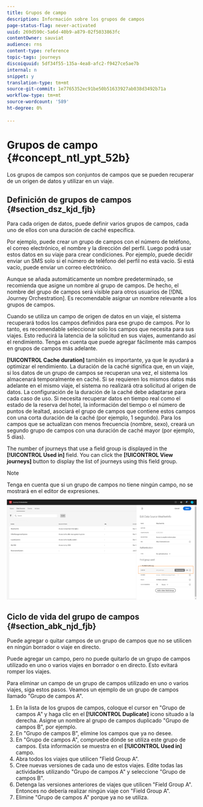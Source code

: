 ```yaml
---
title: Grupos de campo
description: Información sobre los grupos de campos
page-status-flag: never-activated
uuid: 269d590c-5a6d-40b9-a879-02f5033863fc
contentOwner: sauviat
audience: rns
content-type: reference
topic-tags: journeys
discoiquuid: 5df34f55-135a-4ea8-afc2-f9427ce5ae7b
internal: n
snippet: y
translation-type: tm+mt
source-git-commit: 1e7765352ec91be50b51633927ab038d3492b71a
workflow-type: tm+mt
source-wordcount: '589'
ht-degree: 0%

---
```




# Grupos de campo {#concept_ntl_ypt_52b}

Los grupos de campos son conjuntos de campos que se pueden recuperar de un origen de datos y utilizar en un viaje.

## Definición de grupos de campos {#section_dsz_kjd_fjb}

Para cada origen de datos, puede definir varios grupos de campos, cada uno de ellos con una duración de caché específica.

Por ejemplo, puede crear un grupo de campos con el número de teléfono, el correo electrónico, el nombre y la dirección del perfil. Luego podrá usar estos datos en su viaje para crear condiciones. Por ejemplo, puede decidir enviar un SMS solo si el número de teléfono del perfil no está vacío. Si está vacío, puede enviar un correo electrónico.

Aunque se añada automáticamente un nombre predeterminado, se recomienda que asigne un nombre al grupo de campos. De hecho, el nombre del grupo de campos será visible para otros usuarios de [!DNL Journey Orchestration]. Es recomendable asignar un nombre relevante a los grupos de campos.

Cuando se utiliza un campo de origen de datos en un viaje, el sistema recuperará todos los campos definidos para ese grupo de campos. Por lo tanto, es recomendable seleccionar solo los campos que necesita para sus viajes. Esto reducirá la latencia de la solicitud en sus viajes, aumentando así el rendimiento. Tenga en cuenta que puede agregar fácilmente más campos en grupos de campos más adelante.

**[!UICONTROL Cache duration]** también es importante, ya que le ayudará a optimizar el rendimiento. La duración de la caché significa que, en un viaje, si los datos de un grupo de campos se recuperan una vez, el sistema los almacenará temporalmente en caché. Si se requieren los mismos datos más adelante en el mismo viaje, el sistema no realizará otra solicitud al origen de datos. La configuración de la duración de la caché debe adaptarse para cada caso de uso. Si necesita recuperar datos en tiempo real como el estado de la reserva del hotel, la información del tiempo o el número de puntos de lealtad, asociará el grupo de campos que contiene estos campos con una corta duración de la caché (por ejemplo, 1 segundo). Para los campos que se actualizan con menos frecuencia (nombre, sexo), creará un segundo grupo de campos con una duración de caché mayor (por ejemplo, 5 días).

The number of journeys that use a field group is displayed in the **[!UICONTROL Used in]** field. You can click the **[!UICONTROL View journeys]** button to display the list of journeys using this field group.

>[!NOTE]
>
>Tenga en cuenta que si un grupo de campos no tiene ningún campo, no se mostrará en el editor de expresiones.

![](../assets/journey3bis.png)

## Ciclo de vida del grupo de campos {#section_abk_njd_fjb}

Puede agregar o quitar campos de un grupo de campos que no se utilicen en ningún borrador o viaje en directo.

Puede agregar un campo, pero no puede quitarlo de un grupo de campos utilizado en uno o varios viajes en borrador o en directo. Esto evitará romper los viajes.

Para eliminar un campo de un grupo de campos utilizado en uno o varios viajes, siga estos pasos. Veamos un ejemplo de un grupo de campos llamado &quot;Grupo de campos A&quot;.

1. En la lista de los grupos de campos, coloque el cursor en &quot;Grupo de campos A&quot; y haga clic en el **[!UICONTROL Duplicate]** icono situado a la derecha. Asigne un nombre al grupo de campos duplicado &quot;Grupo de campos B&quot;, por ejemplo.
1. En &quot;Grupo de campos B&quot;, elimine los campos que ya no desee.
1. En &quot;Grupo de campos A&quot;, compruebe dónde se utiliza este grupo de campos. Esta información se muestra en el **[!UICONTROL Used in]** campo.
1. Abra todos los viajes que utilicen &quot;Field Group A&quot;.
1. Cree nuevas versiones de cada uno de estos viajes. Edite todas las actividades utilizando &quot;Grupo de campos A&quot; y seleccione &quot;Grupo de campos B&quot;.
1. Detenga las versiones anteriores de viajes que utilicen &quot;Field Group A&quot;. Entonces no debería realizar ningún viaje con &quot;Field Group A&quot;.
1. Elimine &quot;Grupo de campos A&quot; porque ya no se utiliza.
